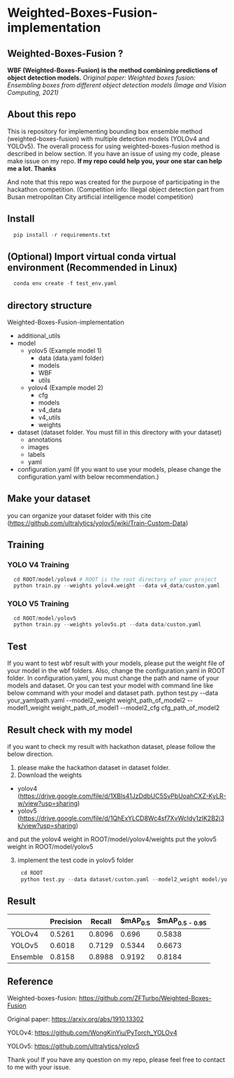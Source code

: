 # Weighted-Boxes-Fusion-implementation

## Weighted-Boxes-Fusion ?
  **WBF (Weighted-Boxes-Fusion) is the method combining predictions of object detection models.**
  *Original paper: Weighted boxes fusion: Ensembling boxes from different object detection models (Image and Vision Computing, 2021)*

## About this repo
This is repository for implementing bounding box ensemble method (weighted-boxes-fusion) with multiple detection models (YOLOv4 and YOLOv5).
The overall process for using weighted-boxes-fusion method is described in below section.
If you have an issue of using my code, please make issue on my repo.
**If my repo could help you, your one star can help me a lot. Thanks**

And note that this repo was created for the purpose of participating in the hackathon competition.
(Competition info: Illegal object detection part from Busan metropolitan City artificial intelligence model competition)

## Install

```python
  pip install -r requirements.txt
```

## (Optional) Import virtual conda virtual environment (Recommended in Linux)

```python
  conda env create -f test_env.yaml
```

## directory structure
Weighted-Boxes-Fusion-implementation
  - additional_utils
  - model
    - yolov5 (Example model 1)
      - data (data.yaml folder)
      - models
      - WBF
      - utils
    - yolov4 (Example model 2)
      - cfg
      - models 
      - v4_data
      - v4_utils
      - weights
  - dataset (dataset folder. You must fill in this directory with your dataset)
    - annotations
    - images
    - labels
    - yaml
  - configuration.yaml (If you want to use your models, please change the configuration.yaml with below recommendation.)

## Make your dataset

you can organize your dataset folder with this cite (https://github.com/ultralytics/yolov5/wiki/Train-Custom-Data)

## Training 
### YOLO V4 Training

```python
  cd ROOT/model/yolov4 # ROOT is the root directory of your project
  python train.py --weights yolov4.weight --data v4_data/custon.yaml
```

### YOLO V5 Training

```python
  cd ROOT/model/yolov5
  python train.py --weights yolov5s.pt --data data/custon.yaml
```

## Test
If you want to test wbf result with your models, please put the weight file of your model in the wbf folders.
Also, change the configuration.yaml in ROOT folder.
In configuration.yaml, you must change the path and name of your models and dataset.
Or you can test your model with command line like below command with your model and dataset path.
    python test.py --data your_yamlpath.yaml --model2_weight weight_path_of_model2 --model1_weight weight_path_of_model1 --model2_cfg cfg_path_of_model2

## Result check with my model
if you want to check my result with hackathon dataset, please follow the below direction.

1. please make the hackathon dataset in dataset folder.
2. Download the weights
  - yolov4 (https://drive.google.com/file/d/1XBls41JzDdbUC5SvPbUoahCXZ-KyLR-w/view?usp=sharing)
  - yolov5 (https://drive.google.com/file/d/1QhExYLCD8Wc4sf7XvWcIdy1zIK2B2j3k/view?usp=sharing)

and put the yolov4 weight in ROOT/model/yolov4/weights
put the yolov5 weight in ROOT/model/yolov5

3. implement the test code in yolov5 folder
   ```python
    cd ROOT
    python test.py --data dataset/custon.yaml --model2_weight model/yolov4/weights/v4_best.pt --model1_weight model/yolov5/v5_best.pt --model2_cfg model/yolov4/cfg/yolov4-pacsp-x.cfg
   ```
   

## Result
||Precision|Recall|$mAP<sub>0.5<sub>|$mAP<sub>0.5 - 0.95<sub>|
|---|---|---|---|---|
|YOLOv4|0.5261|0.8096|0.696|0.5838|
|YOLOv5|0.6018|0.7129|0.5344|0.6673|
|Ensemble|0.8158|0.8988|0.9192|0.8184|

## Reference
Weighted-boxes-fusion: https://github.com/ZFTurbo/Weighted-Boxes-Fusion
  
Original paper: https://arxiv.org/abs/1910.13302

YOLOv4: https://github.com/WongKinYiu/PyTorch_YOLOv4

YOLOv5: https://github.com/ultralytics/yolov5
  
Thank you! If you have any question on my repo, please feel free to contact to me with your issue.
